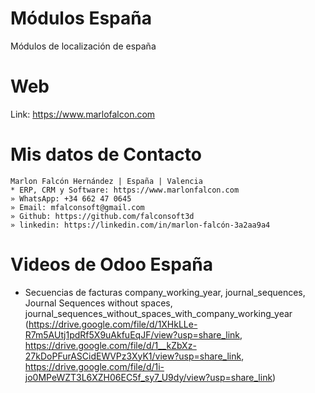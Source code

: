 # Módulos España
Módulos de localización de españa

# Web
Link: https://www.marlofalcon.com

# Mis datos de Contacto
```
Marlon Falcón Hernández | España | Valencia
* ERP, CRM y Software: https://www.marlonfalcon.com
» WhatsApp: +34 662 47 0645
» Email: mfalconsoft@gmail.com
» Github: https://github.com/falconsoft3d
» linkedin: https://linkedin.com/in/marlon-falcón-3a2aa9a4
```

# Videos de Odoo España
* Secuencias de facturas   company_working_year, journal_sequences, Journal Sequences without spaces, journal_sequences_without_spaces_with_company_working_year (https://drive.google.com/file/d/1XHkLLe-R7m5AUtj1pdRf5X9uAkfuEqJF/view?usp=share_link, https://drive.google.com/file/d/1__kZbXz-27kDoPFurASCidEWVPz3XyK1/view?usp=share_link,  https://drive.google.com/file/d/1i-jo0MPeWZT3L6XZH06EC5f_sy7_U9dy/view?usp=share_link)
